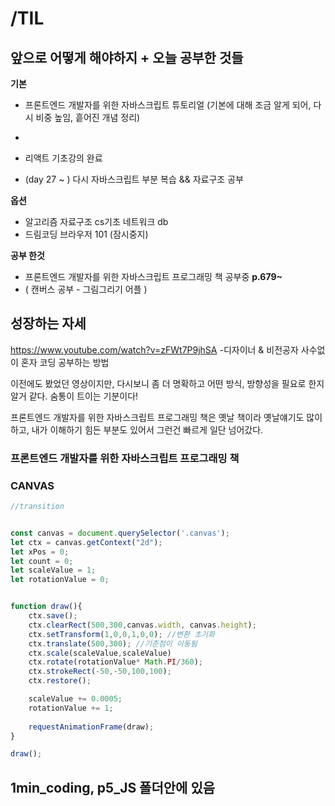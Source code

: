 # /TIL

## 앞으로 어떻게 해야하지 + 오늘 공부한 것들

**기본**


+ 프론트엔드 개발자를 위한 자바스크립트 튜토리얼 (기본에 대해 조금 알게 되어, 다시 비중 높임, 흩어진 개념 정리)

+ [모던 JavaScript 튜토리얼 (기본) ]: https://ko.javascript.info/

  

+ 리액트 기초강의 완료

+ (day 27 ~ ) 다시 자바스크립트 부분 복습 && 자료구조 공부

**옵션**

+ 알고리즘 자료구조 cs기초 네트워크 db
+ 드림코딩 브라우저 101 (잠시중지)

**공부 한것**

+ 프론트엔드 개발자를 위한 자바스크립트 프로그래밍 책 공부중  **p.679~**
+ ( 캔버스 공부 - 그림그리기 어플 ) 

## 성장하는 자세

https://www.youtube.com/watch?v=zFWt7P9jhSA -디자이너 & 비전공자 사수없이 혼자 코딩 공부하는 방법

이전에도 봤었던 영상이지만, 다시보니 좀 더 명확하고 어떤 방식, 방향성을 필요로 한지 알거 같다. 숨통이 트이는 기분이다!

프론트엔드 개발자를 위한 자바스크립트 프로그래밍 책은 옛날 책이라 옛날얘기도 많이하고, 내가 이해하기 힘든 부분도 있어서 그런건 빠르게 일단 넘어갔다.



### 프론트엔드 개발자를 위한 자바스크립트 프로그래밍 책

### CANVAS

```js
//transition


const canvas = document.querySelector('.canvas');
let ctx = canvas.getContext("2d");
let xPos = 0;
let count = 0;
let scaleValue = 1;
let rotationValue = 0;


function draw(){
    ctx.save();
    ctx.clearRect(500,300,canvas.width, canvas.height);
    ctx.setTransform(1,0,0,1,0,0); //변환 초기화
    ctx.translate(500,300); //기준점이 이동됨
    ctx.scale(scaleValue,scaleValue)
    ctx.rotate(rotationValue* Math.PI/360);
    ctx.strokeRect(-50,-50,100,100);
    ctx.restore();

    scaleValue += 0.0005;
    rotationValue += 1;
    
    requestAnimationFrame(draw);
}

draw();

```

## 1min_coding, p5_JS 폴더안에 있음

